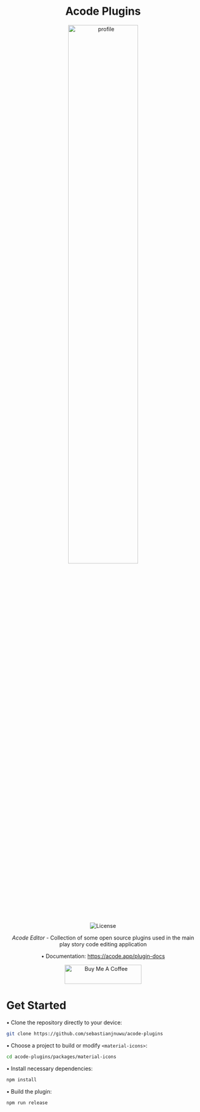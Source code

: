 <div align="center">
<h1>Acode Plugins</h1>
</div>

<div align="center"> 
 <img alt="profile" src="https://raw.githubusercontent.com/deadlyjack/Acode/main/res/logo_1.png" width="60%" />
  <br>
  <img alt="License" src="https://img.shields.io/badge/License-Apache%202.0-blue.svg"/>

 <i>Acode Editor</i> - Collection of some open source plugins used in the main play story code editing application
 
 • Documentation: https://acode.app/plugin-docs
  
</div>

<div align="center">
<a href="https://www.buymeacoffee.com/sebastianjnuwu" target="_blank"><img src="https://cdn.buymeacoffee.com/buttons/v2/default-blue.png" alt="Buy Me A Coffee" style="height: 50px !important;width: 200px !important;" ></a>
</div>


# Get Started 

 • Clone the repository directly to your device:
 ```bash
 git clone https://github.com/sebastianjnuwu/acode-plugins
 ```
 
 • Choose a project to build or modify `<material-icons>`:
 ```bash
 cd acode-plugins/packages/material-icons
 ```
 
 • Install necessary dependencies:
 ```bash
 npm install
 ```
 
 • Build the plugin:
 ```bash
 npm run release
 ```